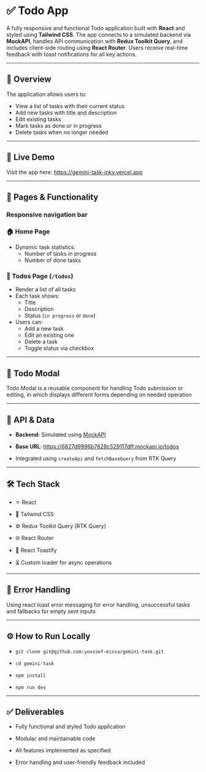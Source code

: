 # ✅ Todo App

A fully responsive and functional Todo application built with **React** and styled using **Tailwind CSS**. The app connects to a simulated backend via **MockAPI**, handles API communication with **Redux Toolkit Query**, and includes client-side routing using **React Router**. Users receive real-time feedback with toast notifications for all key actions.


---

## 📁 Overview

The application allows users to:

- View a list of tasks with their current status
- Add new tasks with title and description
- Edit existing tasks
- Mark tasks as done or in progress
- Delete tasks when no longer needed

---

## 🔗 Live Demo

Visit the app here: https://gemini-task-inky.vercel.app

---

## 🧪 Pages & Functionality

### Responsive navigation bar

### 🏠 Home Page 
- Dynamic task statistics:
  - Number of tasks in progress
  - Number of done tasks

### 📝 Todos Page (`/todos`)
- Render a list of all tasks
- Each task shows:
  - Title
  - Description
  - Status (`in progress` or `done`)
- Users can:
  - Add a new task
  - Edit an existing one
  - Delete a task
  - Toggle status via checkbox

---

## 📝 Todo Modal

 Todo Modal is a reusable component for handling Todo submission or editing, in which displays different forms depending on needed operation

---

## 🔌 API & Data

- **Backend**: Simulated using [MockAPI](https://mockapi.io)

- **Base URL**: https://6827d9996b7628c529117dff.mockapi.io/todos
  
- Integrated using `createApi` and `fetchBaseQuery` from RTK Query

---

## 🛠 Tech Stack

- ⚛️ React

- 🎨 Tailwind CSS

- ⚙️ Redux Toolkit Query (RTK Query)

- 🌐 React Router

- 🔔 React Toastify

- ⏳ Custom loader for async operations

---

## 🚨 Error Handling

Using react toast error messaging for error handling, unsuccessful tasks and fallbacks for empty sent inputs 

---

## ⚙️ How to Run Locally

- `git clone git@github.com:youssef-eissa/gemini-task.git`

- `cd gemini-task`

- `npm install`

- `npm run dev`

---

## ✅ Deliverables

- Fully functional and styled Todo application

- Modular and maintainable code

- All features implemented as specified

- Error handling and user-friendly feedback included















